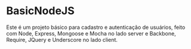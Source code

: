 BasicNodeJS
===========

Este é um projeto básico para cadastro e autenticação de usuários, feito com Node, Express, Mongoose e Mocha no lado server e Backbone, Require, JQuery e Underscore no lado client.